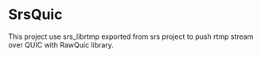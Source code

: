 # SrsQuic

This project use srs_librtmp exported from srs project to push rtmp stream over QUIC with RawQuic library. 
